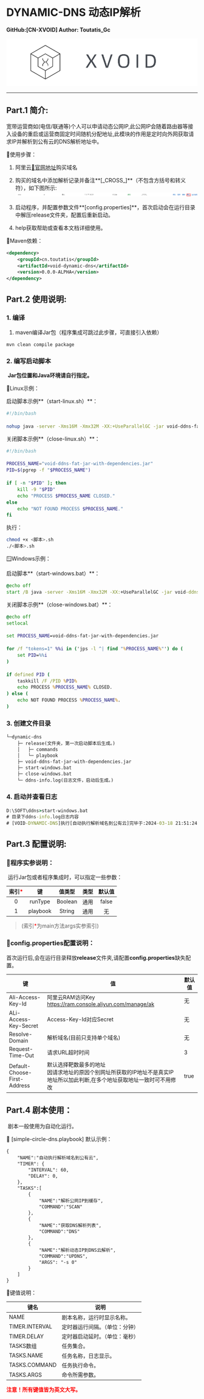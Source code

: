 # DYNAMIC-DNS 动态IP解析

<font>**GitHub:[CN-XVOID] Author: Toutatis_Gc**</font>

![image-20240318114935097](./README.assets/image-20240318114935097.png)

------

## Part.1 简介:

​	宽带运营商如(电信/联通等)个人可以申请动态公网IP,此公网IP会随着路由器等接入设备的重启或运营商固定时间随机分配地址,此模块的作用是定时向外网获取请求IP并解析到公有云的DNS解析地址中。



📖使用步骤：

1. 阿里云[📂官网地址](https://www.aliyun.com/activity/new?userCode=6g4ylfua)购买域名

2. 购买的域名中添加解析记录并备注**[\_CROSS\_]**（不包含方括号和转义符），如下图所示:
    ![DNS解析示例](./README.assets/image-20240318140445187.png)

3. 启动程序，并配置参数文件**[config.properties]**，首次启动会在运行目录中解压release文件夹，配置后重新启动。

4. help获取帮助或查看本文档详细使用。


📖Maven依赖：

```xml
<dependency>
    <groupId>cn.toutatis</groupId>
    <artifactId>void-dynamic-dns</artifactId>
    <version>0.0.0-ALPHA</version>
</dependency>
```

## Part.2 使用说明:

### 1. 编译

1. maven编译Jar包（程序集成可跳过此步骤，可直接引入依赖）

```basic
mvn clean compile package
```

### 2. 编写启动脚本

​	**Jar包位置和Java环境请自行指定。**

🐧Linux示例：

启动脚本示例**（start-linux.sh）**：

```bash
#!/bin/bash

nohup java -server -Xms16M -Xmx32M -XX:+UseParallelGC -jar void-ddns-fat-jar-with-dependencies.jar true simple-circle-dns.playbook > resolve.log &
```

关闭脚本示例**（close-linux.sh）**：

```bash
#!/bin/bash

PROCESS_NAME="void-ddns-fat-jar-with-dependencies.jar"
PID=$(pgrep -f "$PROCESS_NAME")

if [ -n "$PID" ]; then
    kill -9 "$PID"
    echo "PROCESS $PROCESS_NAME CLOSED."
else
    echo "NOT FOUND PROCESS $PROCESS_NAME."
fi
```

执行：

```bash
chmod +x <脚本>.sh
./<脚本>.sh
```

🪟Windows示例：

启动脚本**（start-windows.bat）**：

```bat
@echo off
start /B java -server -Xms16M -Xmx32M -XX:+UseParallelGC -jar void-ddns-fat-jar-with-dependencies.jar true simple-circle-dns.playbook >> ddns_info.log 2>&1
```

关闭脚本示例**（close-windows.bat）**：

```bat
@echo off
setlocal

set PROCESS_NAME=void-ddns-fat-jar-with-dependencies.jar

for /f "tokens=1" %%i in ('jps -l ^| find "%PROCESS_NAME%"') do (
    set PID=%%i
)

if defined PID (
    taskkill /F /PID %PID%
    echo PROCESS %PROCESS_NAME% CLOSED.
) else (
    echo NOT FOUND PROCESS %PROCESS_NAME%.
)
```

### 3. 创建文件目录

```
└─dynamic-dns
	├─ release(文件夹，第一次启动脚本后生成。)
	│   ├─ commands
	│   └─ playbook
	├─ void-ddns-fat-jar-with-dependencies.jar
	├─ start-windows.bat
	├─ close-windows.bat
	└─ ddns-info.log(日志文件，启动后生成。)
```

### 4. 启动并查看日志

```bat
D:\SOFT\ddns>start-windows.bat
# 目录下ddns-info.log日志内容
# [VOID-DYNAMIC-DNS]执行[自动执行解析域名到公有云]完毕于:2024-03-18 21:51:24,共计3个任务,预计将在2024-03-18 22:51:24执行下次任务.
```

## Part.3 配置说明:

### 📖程序实参说明：

​	运行Jar包或者程序集成时，可以指定一些参数：

| 索引<font color='red'>*</font> |    键    | 值类型  | 类型 | 默认值 |
| :----------------------------: | :------: | :-----: | ---- | :----: |
|               0                | runType  | Boolean | 通用 | false  |
|               1                | playbook | String  | 通用 |   无   |

> (索引<font color='red'>*</font>为main方法args实参索引)

### 📖config.properties配置说明：

​	首次运行后,会在运行目录释放**release**文件夹,请配置**config.properties**缺失配置。

| 键                           | 值                                                           | 默认值 |
| ---------------------------- | ------------------------------------------------------------ | ------ |
| Ali-Access-Key-Id            | 阿里云RAM访问Key<br />https://ram.console.aliyun.com/manage/ak | 无     |
| ALi-Access-Key-Secret        | Access-Key-Id对应Secret                                      | 无     |
| Resolve-Domain               | 解析域名(目前只支持单个域名)                                 | 无     |
| Request-Time-Out             | 请求URL超时时间                                              | 3      |
| Default-Choose-First-Address | 默认选择靶数最多的地址<br />因请求地址的原因个别网址所获取的IP地址不是真实IP地址所以加此判断,在多个地址获取地址一致时可不用修改 | true   |

## Part.4 剧本使用：

​	剧本一般使用为自动化运行。

📖 [simple-circle-dns.playbook] 默认示例：

```
{
    "NAME":"自动执行解析域名到公有云",
    "TIMER": {
        "INTERVAL": 60,
        "DELAY": 0,
    },
    "TASKS":[
        {
            "NAME":"解析公网IP到缓存",
            "COMMAND":"SCAN"
        },
        {
            "NAME":"获取DNS解析列表",
            "COMMAND":"DNS"
        },
        {
            "NAME":"解析动态IP到DNS云解析",
            "COMMAND":"UPDNS",
            "ARGS": "-s 0"
        }
    ]
}
```

📖键值说明：

| 键名           | 说明                           |
| -------------- | ------------------------------ |
| NAME           | 剧本名称，运行时显示名称。     |
| TIMER.INTERVAL | 定时器运行间隔。（单位：分钟） |
| TIMER.DELAY    | 定时器启动延时。（单位：毫秒） |
| TASKS数组      | 任务集合。                     |
| TASKS.NAME     | 任务名称，日志显示。           |
| TASKS.COMMAND  | 任务执行命令。                 |
| TASKS.ARGS     | 命令所需参数。                 |

**<font color='red'>注意！所有键值皆为英文大写。</font>**

